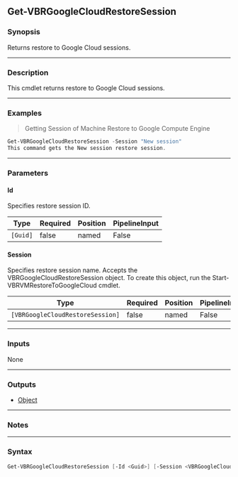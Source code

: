 Get-VBRGoogleCloudRestoreSession
--------------------------------

### Synopsis
Returns restore to Google Cloud sessions.

---

### Description

This cmdlet returns restore to Google Cloud sessions.

---

### Examples
> Getting Session of Machine Restore to Google Compute Engine

```PowerShell
Get-VBRGoogleCloudRestoreSession -Session "New session"
This command gets the New session restore session.
```

---

### Parameters
#### **Id**
Specifies restore session ID.

|Type    |Required|Position|PipelineInput|
|--------|--------|--------|-------------|
|`[Guid]`|false   |named   |False        |

#### **Session**
Specifies restore session name.
Accepts the VBRGoogleCloudRestoreSession object.
To create this object, run the Start-VBRVMRestoreToGoogleCloud cmdlet.

|Type                            |Required|Position|PipelineInput|
|--------------------------------|--------|--------|-------------|
|`[VBRGoogleCloudRestoreSession]`|false   |named   |False        |

---

### Inputs
None

---

### Outputs
* [Object](https://learn.microsoft.com/en-us/dotnet/api/System.Object)

---

### Notes

---

### Syntax
```PowerShell
Get-VBRGoogleCloudRestoreSession [-Id <Guid>] [-Session <VBRGoogleCloudRestoreSession>] [<CommonParameters>]
```
